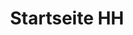 ---
title: Startseite HH
custom_title:
  html: Information
  header_medium: Umweltverträglichkeitsprüfungen<br>Hessen
  header_large: Umweltverträglichkeitsprüfungen<br>Hessen
  header_medium_hide: UVP <br class="show-for-xsmall-only">Hessen
meta:
  title: PAGES.PARTNER_META_TITLE
  keywords: PAGES.PARTNER_META_KEYWORDS
  description: PAGES.PARTNER_META_DESCRIPTION
visible: true
routes:
  default: /he
content:
  items: '@self.modular'
  order:
    by: default
---